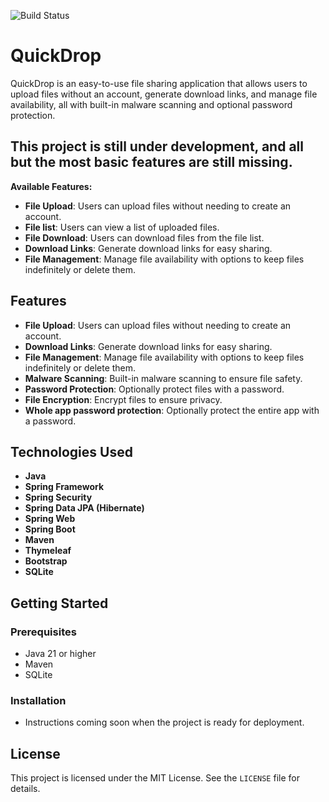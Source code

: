 ![Build Status](https://jenkins.tyron.rocks/buildStatus/icon?job=quickdrop)
# QuickDrop

QuickDrop is an easy-to-use file sharing application that allows users to upload files without an account,
generate download links, and manage file availability, all with built-in malware scanning and optional password
protection.

## This project is still under development, and all but the most basic features are still missing.

**Available Features:**

- **File Upload**: Users can upload files without needing to create an account.
- **File list**: Users can view a list of uploaded files.
- **File Download**: Users can download files from the file list.
- **Download Links**: Generate download links for easy sharing.
- **File Management**: Manage file availability with options to keep files indefinitely or delete them.

## Features

- **File Upload**: Users can upload files without needing to create an account.
- **Download Links**: Generate download links for easy sharing.
- **File Management**: Manage file availability with options to keep files indefinitely or delete them.
- **Malware Scanning**: Built-in malware scanning to ensure file safety.
- **Password Protection**: Optionally protect files with a password.
- **File Encryption**: Encrypt files to ensure privacy.
- **Whole app password protection**: Optionally protect the entire app with a password.

## Technologies Used

- **Java**
- **Spring Framework**
- **Spring Security**
- **Spring Data JPA (Hibernate)**
- **Spring Web**
- **Spring Boot**
- **Maven**
- **Thymeleaf**
- **Bootstrap**
- **SQLite**

## Getting Started

### Prerequisites

- Java 21 or higher
- Maven
- SQLite

### Installation

- Instructions coming soon when the project is ready for deployment.

## License

This project is licensed under the MIT License. See the `LICENSE` file for details.

